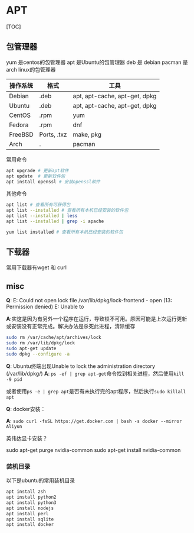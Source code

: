 # APT

[TOC]

## 包管理器

yum 是centos的包管理器
apt 是Ubuntu的包管理器
deb 是 debian
pacman  是arch linux的包管理器



|操作系统	|格式	|工具|
| ---- | ---- | ---- |
|Debian	|.deb	|apt, apt-cache, apt-get, dpkg |
|Ubuntu	|.deb	|apt, apt-cache, apt-get, dpkg |
|CentOS	|.rpm	|yum |
|Fedora	|.rpm	|dnf |
|FreeBSD|Ports, .txz|	make, pkg |
|Arch |   .|	pacman |

常用命令

``` bash
apt upgrade # 更新apt软件
apt update  # 更新软件包
apt install openssl # 安装openssl软件

```

其他命令

``` bash
apt list # 查看所有可获得包
apt list --installed # 查看所有本机已经安装的软件包
apt list --installed | less
apt list --installed | grep -i apache

yum list installed # 查看所有本机已经安装的软件包
```

## 下载器

常用下载器有wget 和 curl



## misc

**Q**: E: Could not open lock file /var/lib/dpkg/lock-frontend - open (13: Permission denied) E: Unable to 

**A**:实这是因为有另外一个程序在运行，导致锁不可用。原因可能是上次运行更新或安装没有正常完成。解决办法是杀死此进程，清除缓存

```bash
sudo rm /var/cache/apt/archives/lock
sudo rm /var/lib/dpkg/lock
sudo apt-get update
sudo dpkg --configure -a
```



**Q**: Ubuntu终端出现Unable to lock the administration directory (/var/lib/dpkg/)
**A**: ` ps -ef | grep apt-get `命令找到相关进程，然后使用`kill -9 pid`

或者使用`ps -e | grep apt`是否有未执行完的apt程序，然后执行`sudo killall apt`



**Q**: docker安装：

**A**: `sudo curl -fsSL https://get.docker.com | bash -s docker --mirror Aliyun`



英伟达显卡安装？

sudo apt-get purge nvidia-common
sudo apt-get install nvidia-common



### 装机目录

以下是ubuntu的常用装机目录

``` bash
apt install zsh
apt install python2
apt install python3
apt install nodejs
apt install perl
apt install sqlite
apt install docker
```


